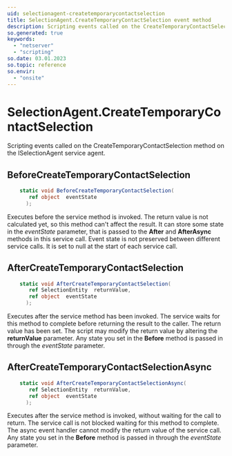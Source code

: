 ```yaml
---
uid: selectionagent-createtemporarycontactselection
title: SelectionAgent.CreateTemporaryContactSelection event method
description: Scripting events called on the CreateTemporaryContactSelection method on the SelectionAgent service agent.
so.generated: true
keywords:
  - "netserver"
  - "scripting"
so.date: 03.01.2023
so.topic: reference
so.envir:
  - "onsite"
---
```

# SelectionAgent.CreateTemporaryContactSelection

Scripting events called on the <see cref='M:SuperOffice.CRM.Services.ISelectionAgent.CreateTemporaryContactSelection'>CreateTemporaryContactSelection</see> method on the <see cref='ISelectionAgent'>ISelectionAgent</see>  service agent.

## BeforeCreateTemporaryContactSelection
```cs
    static void BeforeCreateTemporaryContactSelection(
       ref object  eventState
      );
```
Executes before the service method is invoked.
The return value is not calculated yet, so this method can't affect the result.
It can store some state in the *eventState* parameter, that is passed to the **After** and **AfterAsync** methods in this service call.
Event state is not preserved between different service calls. It is set to null at the start of each service call.
## AfterCreateTemporaryContactSelection
```cs
    static void AfterCreateTemporaryContactSelection(
       ref SelectionEntity  returnValue,
       ref object  eventState
      );
```
Executes after the service method has been invoked. The service waits for this method to complete before returning the result to the caller.
The return value has been set. The script may modify the return value by altering the **returnValue** parameter.
Any state you set in the **Before** method is passed in through the *eventState* parameter.
## AfterCreateTemporaryContactSelectionAsync
```cs
    static void AfterCreateTemporaryContactSelectionAsync(
       ref SelectionEntity  returnValue,
       ref object  eventState
      );
```
Executes after the service method is invoked, without waiting for the call to return.
The service call is not blocked waiting for this method to complete.
The async event handler cannot modify the return value of the service call.
Any state you set in the **Before** method is passed in through the *eventState* parameter.

